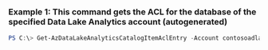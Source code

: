 ### Example 1: This command gets the ACL for the database of the specified Data Lake Analytics account (autogenerated)
```powershell
PS C:\> Get-AzDataLakeAnalyticsCatalogItemAclEntry -Account contosoadla -ItemType Database -Path databaseName
```

